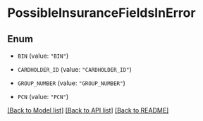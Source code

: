 # PossibleInsuranceFieldsInError

## Enum


* `BIN` (value: `"BIN"`)

* `CARDHOLDER_ID` (value: `"CARDHOLDER_ID"`)

* `GROUP_NUMBER` (value: `"GROUP_NUMBER"`)

* `PCN` (value: `"PCN"`)


[[Back to Model list]](../README.md#documentation-for-models) [[Back to API list]](../README.md#documentation-for-api-endpoints) [[Back to README]](../README.md)



